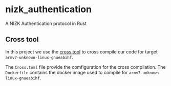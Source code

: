 # nizk_authentication
A NIZK Authentication protocol in Rust

## Cross tool
In this project we use the [cross tool](https://github.com/cross-rs/cross) to cross compile our code for target `armv7-unknown-linux-gnueabihf`.

The `Cross.toml` file provide the comfiguration for the cross compilation.
The `Dockerfile` contains the docker image used to compile for `armv7-unknown-linux-gnueabihf`.
